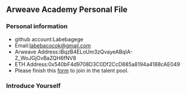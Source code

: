 ## Arweave Academy Personal File

### Personal information

- github account:Labebagege
- Email:labebacocok@gmail.com
- Arweave Address:iBqzB4ELoUm3zQvayeABqIA-Z_WoJGjOvBaZQH6fNV8
- ETH Address:0x540bF4d9708D3C0Df2CcD885a8194a4188cAE049
- Please finish this [form](https://docs.google.com/forms/d/e/1FAIpQLSfWA5fIIcBgmRppm3jNz5vmf9Mai_QMVil-2pO4r7YKn_Zhtw/viewform?usp=sf_link) to join in the talent pool.

### Introduce Yourself
